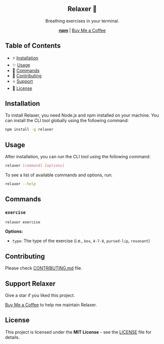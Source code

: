 <div align="center">
  <h2>Relaxer 🎈</h2>
  <p>Breathing exercises in your terminal.</p>
  <a href="https://npmjs.com/package/relaxer"><strong>npm</strong></a> | <a href="https://buymeacoffee.com/remvze">Buy Me a Coffee</a>
</div>

## Table of Contents

- ⚡ [Installation](#installation)
- ✨ [Usage](#usage)
- 🔮 [Commands](#commands)
- 🚧 [Contributing](#contributing)
- ⭐ [Support](#support)
- 📜 [License](#license)

## Installation

To install Relaxer, you need Node.js and npm installed on your machine. You can install the CLI tool globally using the following command:

```bash
npm install -g relaxer
```

## Usage

After installation, you can run the CLI tool using the following command:

```bash
relaxer [command] [options]
```

To see a list of available commands and options, run:

```bash
relaxer --help
```

## Commands

### `exercise`

```bash
relaxer exercise
```

**Options:**

- `type`: The type of the exercise (i.e., `box`, `4-7-8`, `pursed-lip`, `resonant`)

## Contributing

Please check [CONTRIBUTING.md](CONTRIBUTING.md) file.

## Support Relaxer

Give a star if you liked this project.

[Buy Me a Coffee](https://buymeacoffee.com/remvze) to help me maintain Relaxer.

## License

This project is licensed under the **MIT License** - see the [LICENSE](LICENSE) file for details.
